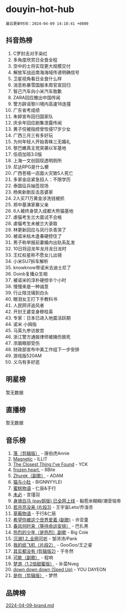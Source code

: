 # douyin-hot-hub

`最后更新时间：2024-04-09 14:18:41 +0800`

## 抖音热榜

1. C罗肘击对手染红
1. 多角度欣赏日全食全程
1. 空中的士将实现更大规模交付
1. 解放军战巡南海海域传递明确信号
1. 卫星视角看日全食什么样
1. 消息称暴雪国服本周官宣回归
1. 智己汽车向小米汽车致歉
1. ZARA回应撤出中国传闻
1. 警方辟谣黎川境内高速18连撞
1. 广东省考成绩
1. 朱婷宣布回归国家队
1. 庆余年回应剧集泄露传闻
1. 黄子佼被指控曾性侵17岁少女
1. 广西三月三有多好玩
1. 为何年轻人开始青睐三无婚礼
1. 黎巴嫩真主党突袭以军基地
1. 伍佰加班3.0版
1. 上海一文创园现透明厕所
1. 尼达RPG是什么梗
1. 广西苍梧一店面火灾致5人死亡
1. 多家金店紧急招人：不限学历
1. 泰国征兵抽签现场
1. 杨紫新剧反击恶婆家
1. 2人买71万黄金涉洗钱被抓
1. 郑中基演家暴父亲
1. 6人被终身禁入成都大熊猫基地
1. 虐猫考生兰大面试不合格
1. 虐猫考生未被兰大录取
1. 林更新回应与凤行杀青哭了
1. 被诺米枯木逢春硬控住了
1. 男子称举报前妻婚内出轨系乱发
1. 10日将迎龙年龙月龙日龙时
1. 王红权星称不愿女儿出镜
1. 小米SU7拆车解析
1. knowknow带诺米去迪士尼了
1. Doinb复播众生相
1. 被诺米的淳朴硬控半个小时
1. 慢慢来是一种诚意
1. 行止陪沈璃到白头
1. 眼泪女王打下手教科书
1. 人民网评追风者
1. 开封王婆变身穆桂英
1. 专家：日本已进入地震活跃期
1. 诺米 小拇指
1. 马英九参访故宫
1. 浙江警方通报律师被捅伤致死
1. 浓眉眼部受伤
1. 财政部宣布中美工作组下一步安排
1. 游戏版520AM
1. 义乌有多好逛

## 明星榜

暂无数据

## 直播榜

暂无数据

## 音乐榜

1. [落（剪辑版）](https://sf5-hl-cdn-tos.douyinstatic.com/obj/tos-cn-ve-2774/o0h6HvN1BBbli9LtU3i5fQIleBQMF5Cg4TZmmC) - 唐伯虎Annie
1. [Magnetic](https://sf3-cdn-tos.douyinstatic.com/obj/tos-cn-ve-2774/oAQCYdBNZfLACGDmVFAsfAtpy32tqErgQ3XgBN) - ILLIT
1. [The Closest Thing I've Found](https://sf5-hl-cdn-tos.douyinstatic.com/obj/tos-cn-ve-2774/514ab5d9146f4d2ca454b7adff8e5e4d) - YCK
1. [frozen heart.](https://sf5-hl-cdn-tos.douyinstatic.com/obj/tos-cn-ve-2774/oIIWJfyjIACZA9zQMtnJ6hQQhFC4vhCupoRBsO) - 8Bite
1. [Zhurek（副歌）](https://sf5-hl-cdn-tos.douyinstatic.com/obj/tos-cn-ve-2774/ooQm8FBZQDlf0btEYgVpCcSCQfrdJGBEKZYBGS) - ADAM
1. [猫与小肚](https://sf5-hl-cdn-tos.douyinstatic.com/obj/tos-cn-ve-2774/osZeoClMECgK8DYl6VebABgbchEtPYQjZEnRtd) - BIGNNYYLEI
1. [蜜桃物语](https://sf5-hl-cdn-tos.douyinstatic.com/obj/tos-cn-ve-2774/oIhOSCZtIACtYU4XQkngiW9kCBfVD1Fz9IYeqL) - 仁辰&于行
1. [未必](https://sf5-hl-cdn-tos.douyinstatic.com/obj/tos-cn-ve-2774/ogntQMFnKQDZUgTCYuJgfLEtleYZZFxBQqhhFB) - 言瑾羽
1. [身骑白马 (pay姐版) 已全网上线](https://sf5-hl-cdn-tos.douyinstatic.com/obj/tos-cn-ve-2774/oQLO5ZgLsFkaDhdIIveF2zUCgfweY0gWaH4AQG) - 黏苞米糊糊/潮音铭帝
1. [若月亮没来 (片段3)](https://sf6-cdn-tos.douyinstatic.com/obj/tos-cn-ve-2774/okfyEUsGW1B1ovJi5JiN9IjvAT2lMwA054GoEB) - 王宇宙Leto/乔浚丞
1. [草莓物语](https://sf5-hl-cdn-tos.douyinstatic.com/obj/tos-cn-ve-2774/okynhJ7jEAIIZBfsLgYMEI8QC3WbQNN66RKzhT) - 于行&仁辰
1. [希望你被这个世界爱着 (副歌)](https://sf5-hl-cdn-tos.douyinstatic.com/obj/tos-cn-ve-2774/oUHCmWQfZlE3QQBKBeD8rCFLpJzPgCpImhsxMt) - 许亚童
1. [春风何时来（等待命运安排）](https://sf3-cdn-tos.douyinstatic.com/obj/tos-cn-ve-2774/oICBNbD3gelMfB4WgiD1KI2jQtXZE2FgHLwtsl) - 巴扎黑
1. [热烈的少年（是热烈）副歌](https://sf5-hl-cdn-tos.douyinstatic.com/obj/tos-cn-ve-2774/owVNI0CLDAUMtSz6TEYvfFBFL4UDFFhLfgK8fa) - Big Cole
1. [沉溺1.2_全网可听](https://sf5-hl-cdn-tos.douyinstatic.com/obj/tos-cn-ve-2774/ok2QoiBqsWAX9McZmWiI9gAB0EzwD4Xj6yfmtH) - 邹沛沛/Pank
1. [我的纸飞机（片段2）](https://sf5-hl-cdn-tos.douyinstatic.com/obj/tos-cn-ve-2774/oM2ZrKcg2CD5AeRB2gkeXOFB1IxAGJdZPazYHf) - GooGoo/王之睿
1. [其实都没有 (剪辑版2)](https://sf3-cdn-tos.douyinstatic.com/obj/tos-cn-ve-2774/oEBNQenHZtBhxYjGgUDQk0BCHTigQafgFlbQ7k) - 于冬然
1. [可能（副歌）](https://sf3-cdn-tos.douyinstatic.com/obj/tos-cn-ve-2774/cde1731888894259b333569393c2fb51) - 程响
1. [梦游（1.2倍甜蜜版）](https://sf5-hl-cdn-tos.douyinstatic.com/obj/tos-cn-ve-2774/o4gyAUm8hwufoEABmwVIiQtHsFuGzAEEWtNMzo) - 补菜Nveg
1. [down down down (Sped Up)](https://sf5-hl-cdn-tos.douyinstatic.com/obj/tos-cn-ve-2774/ow80iABiXIO9DsFwK6WeZKMaJRi3BPJAotDy8m) - YOU DAYEON
1. [是你（剪辑版）](https://sf5-hl-cdn-tos.douyinstatic.com/obj/tos-cn-ve-2774/46019dae783c4c969944217fe1cfafc4) - 梦然

## 品牌榜

[2024-04-09-brand.md](2024-04-09-brand.md)
